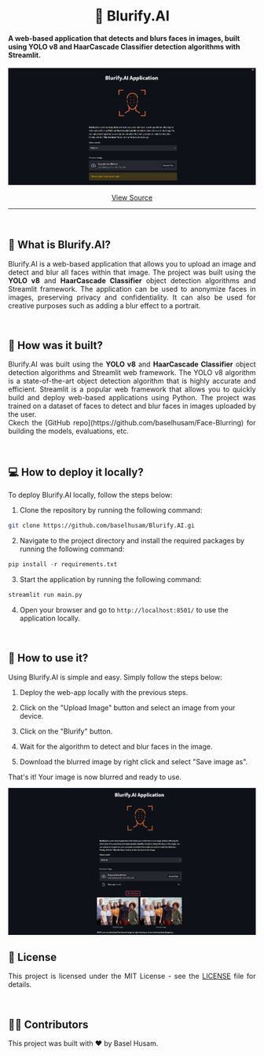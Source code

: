 
<h1 align="center">👤 Blurify.AI</h1>

#### A web-based application that detects and blurs faces in images, built using **YOLO v8** and **HaarCascade Classifier** detection algorithms with Streamlit.

![Blurify.AI web-based application UI](https://github.com/baselhusam/Blurify.AI/blob/main/imgs/web-app_UI.png)
<p align="center">
  <a href="https://github.com/baselhusam/Blurify.AI">View Source</a>
</p>

---

<br>

<h2 align="left">🤔 What is Blurify.AI?</h2>
<p align="justify">Blurify.AI is a web-based application that allows you to upload an image and detect and blur all faces within that image. 
The project was built using the <b>YOLO v8</b> and <b>HaarCascade Classifier</b> object detection algorithms and Streamlit framework. 
The application can be used to anonymize faces in images, preserving privacy and confidentiality. It can also be used for 
creative purposes such as adding a blur effect to a portrait.</p>

<br>

<h2 align="left">🔨 How was it built?</h2>
<p align="justify">Blurify.AI was built using the <b>YOLO v8</b> and <b>HaarCascade Classifier</b> object detection algorithms and 
Streamlit web framework. The YOLO v8 algorithm is a state-of-the-art object detection algorithm that is highly 
accurate and efficient. Streamlit is a popular web framework that allows you to quickly build and deploy 
web-based applications using Python. The project was trained on a dataset of faces to detect and blur 
faces in images uploaded by the user. 
<br> 
Ckech the [GitHub repo](https://github.com/baselhusam/Face-Blurring) for building the models, evaluations, etc. </p>

<br>

<h2 align="left">💻 How to deploy it locally?</h2>
<p align="justify">To deploy Blurify.AI locally, follow the steps below:</p>

1. Clone the repository by running the following command:
```bash
git clone https://github.com/baselhusam/Blurify.AI.gi
```

2. Navigate to the project directory and install the required packages by running the following command:
``` python
pip install -r requirements.txt
```

3. Start the application by running the following command:
```python
streamlit run main.py
```

4. Open your browser and go to `http://localhost:8501/` to use the application locally.

<br>

<h2 align="left">🚀 How to use it?</h2>

<p align="justify">Using Blurify.AI is simple and easy. Simply follow the steps below:</p>

1. Deploy the web-app locally with the previous steps.

2. Click on the "Upload Image" button and select an image from your device.

3. Click on the "Blurify" button.

4. Wait for the algorithm to detect and blur faces in the image.

5. Download the blurred image by right click and select "Save image as".

<p align="justify">That's it! Your image is now blurred and ready to use.</p>

![Blurify.AI Example of Use](https://github.com/baselhusam/Blurify.AI/blob/main/imgs/web-app_ex1.png)
<br>

<h2 align="left">📝 License</h2>
<p align="justify">This project is licensed under the MIT License - see the 
<a href="https://github.com/baselhusam/Blurify.AI/blob/main/LICENSE">LICENSE</a> 
file for details.</p>

<br>

<h2 align="left">👨‍💻 Contributors</h2>
<p align="justify">This project was built with ❤️ by Basel Husam.</p>


